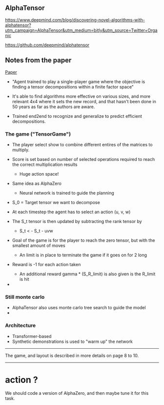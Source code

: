 ## AlphaTensor

https://www.deepmind.com/blog/discovering-novel-algorithms-with-alphatensor?utm_campaign=AlphaTensor&utm_medium=bitly&utm_source=Twitter+Organic

https://github.com/deepmind/alphatensor


## Notes from the paper
[Paper](https://www.nature.com/articles/s41586-022-05172-4
)

- "Agent trained to play a single-player game where the objective is finding a tensor decompositions within a finite factor space"
- It's able to find algorithms more effective on various sizes, and more relevant 4x4 where it sets the new record, and that hasn't been done in 50 years as far as the authors are aware.
  
- Trained end2end to recognize and generalize to predict efficient decompositions.

### The game ("TensorGame")
- The player select show to combine different entires of the matrices to multiply.
- Score is set based on number of selected operations required to reach the correct multiplication results
  - Huge action space!
- Same idea as AlphaZero
  - Neural network is trained to guide the planning
  

- S_0 = Target tensor we want to decompose
- At each timestep the agent has to select an action (u, v, w)
- The S_t tensor is then updated by subtracting the rank tensor by
  - S_t < - S_t - u*v*w
- Goal of the game is for the player to reach the zero tensor, but with the smallest amount of moves
  - An limit is in place to terminate the game if it goes on for 2 long   
- Reward is -1 for each action taken
  - An additional reward gamma * (S_R_limit) is also given is the R_limit is hit
- 

### Still monte carlo
- AlphaTensor also uses monte carlo tree search to guide the model
- 

### Architecture
- Transformer-based
- Synthetic demonstrations is used to "warm up" the network

----

The game, and layout is described in more details on page 8 to 10.


---

# action ? 
We should code a version of AlphaZero, and then maybe tune it for this task. 
